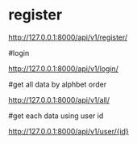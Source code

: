 # register

http://127.0.0.1:8000/api/v1/register/

#login

http://127.0.0.1:8000/api/v1/login/

#get all data by alphbet order

http://127.0.0.1:8000/api/v1/all/

#get each data using user id

http://127.0.0.1:8000/api/v1/user/{id}
